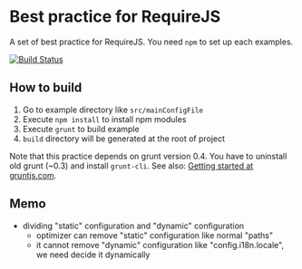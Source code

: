 # Best practice for RequireJS

A set of best practice for RequireJS.
You need `npm` to set up each examples.

[![Build Status](https://travis-ci.org/KengoTODA/requirejs-best-practice.png)](https://travis-ci.org/KengoTODA/requirejs-best-practice)

## How to build

1. Go to example directory like `src/mainConfigFile`
2. Execute `npm install` to install npm modules
3. Execute `grunt` to build example
4. `build` directory will be generated at the root of project

Note that this practice depends on grunt version 0.4. You have to uninstall old grunt (~0.3) and install `grunt-cli`. See also: [Getting started at gruntjs.com](http://gruntjs.com/getting-started#installing-the-cli).

## Memo

- dividing "static" configuration and "dynamic" configuration
    - optimizer can remove "static" configuration like normal "paths"
    - it cannot remove "dynamic" configuration like "config.i18n.locale", we need decide it dynamically
